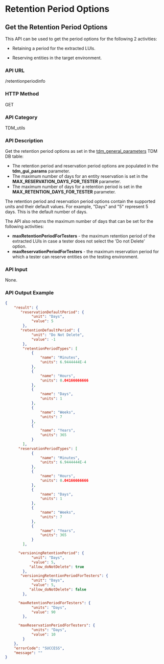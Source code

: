 # Retention Period Options

## Get the Retention Period Options

This API can be used to get the period options for the following 2 activities:

- Retaining a period for the extracted LUIs.

- Reserving entities in the target environment.   

### API URL

/retentionperiodinfo

### HTTP Method

GET

### API Category

TDM_utils

### API Description

Get the retention period options as set in the [tdm_general_parameters](/articles/TDM/tdm_configuration/02_tdmdb_general_parameters.md) TDM DB table:

- The retention period and reservation period options are populated in the **tdm_gui_params** parameter.
- The maximum number of days for an entity reservation is set in the **MAX_RESERVATION_DAYS_FOR_TESTER** parameter.
- The maximum number of days for a retention period is set in the **MAX_RETENTION_DAYS_FOR_TESTER** parameter.

The retention period and reservation period options contain the supported units and their default values. For example, "Days" and "5" represent 5 days. This is the default number of days.

The API also returns the maximum number of days that can be set for the following activities:

- **maxRetentionPeriodForTesters** - the maximum retention period of the extracted LUIs in case a tester does not select the 'Do not Delete' option.
- **maxReservationPeriodForTesters** - the maximum reservation period for which a tester can reserve entities on the testing environment.

### API Input

None.

### API Output Example

```json
{
    "result": {
       "reservationDefaultPeriod": {
            "unit": "Days",
            "value": 5
        },
       "retentionDefaultPeriod": {
            "unit": "Do Not Delete",
            "value": -1
        },
        "retentionPeriodTypes": [
            {
                "name": "Minutes",
                "units": 6.9444444E-4
            },
            {
                "name": "Hours",
                "units": 0.04166666666
            },
            {
                "name": "Days",
                "units": 1
            },
            {
                "name": "Weeks",
                "units": 7
            },
            {
                "name": "Years",
                "units": 365
            }
        ],
      "reservationPeriodTypes": [
            {
                "name": "Minutes",
                "units": 6.9444444E-4
            },
            {
                "name": "Hours",
                "units": 0.04166666666
            },
            {
                "name": "Days",
                "units": 1
            },
            {
                "name": "Weeks",
                "units": 7
            },
            {
                "name": "Years",
                "units": 365
            }
        ],

      "versioningRetentionPeriod": {
            "unit": "Days",
            "value": 5,
           "allow_doNotDelete": true
        },
       "versioningRetentionPeriodForTesters": {
            "unit": "Days",
            "value": 5,
           "allow_doNotDelete": false
        },

      "maxRetentionPeriodForTesters": {
            "units": "Days",
            "value": 90
        },

      "maxReservationPeriodForTesters": {
            "units": "Days",
            "value": 10
        }
    },
    "errorCode": "SUCCESS",
    "message": ""
}
```

